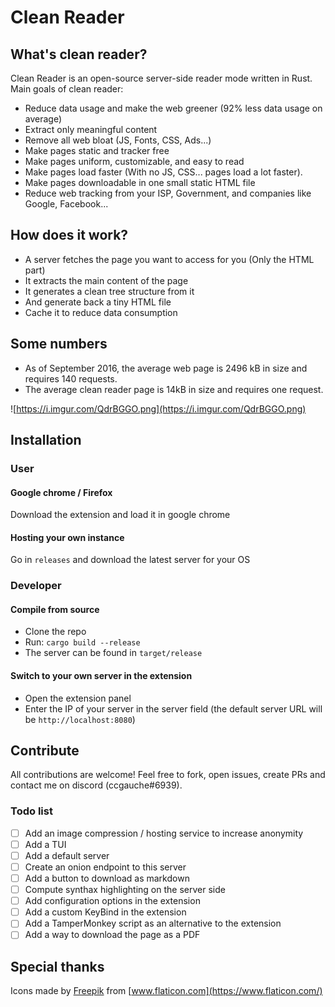 # Clean Reader

## What's clean reader?

Clean Reader is an open-source server-side reader mode written in Rust.
Main goals of clean reader:

- Reduce data usage and make the web greener (92% less data usage on average)
- Extract only meaningful content
- Remove all web bloat (JS, Fonts, CSS, Ads...)
- Make pages static and tracker free
- Make pages uniform, customizable, and easy to read
- Make pages load faster (With no JS, CSS... pages load a lot faster).
- Make pages downloadable in one small static HTML file
- Reduce web tracking from your ISP, Government, and companies like Google, Facebook...

## How does it work?

- A server fetches the page you want to access for you (Only the HTML part)
- It extracts the main content of the page
- It generates a clean tree structure from it
- And generate back a tiny HTML file
- Cache it to reduce data consumption

## Some numbers

- As of September 2016, the average web page is 2496 kB in size and requires 140 requests.
- The average clean reader page is 14kB in size and requires one request.

![https://i.imgur.com/QdrBGGO.png](https://i.imgur.com/QdrBGGO.png)

## Installation

### User

#### Google chrome / Firefox

Download the extension and load it in google chrome

#### Hosting your own instance

Go in `releases` and download the latest server for your OS

### Developer

#### Compile from source

- Clone the repo
- Run: `cargo build --release`
- The server can be found in `target/release`

#### Switch to your own server in the extension

- Open the extension panel
- Enter the IP of your server in the server field (the default server URL will be `http://localhost:8080`)

## Contribute

All contributions are welcome! Feel free to fork, open issues, create PRs and contact me on discord (ccgauche#6939).

### Todo list

- [ ] Add an image compression / hosting service to increase anonymity
- [ ] Add a TUI
- [ ] Add a default server
- [ ] Create an onion endpoint to this server
- [ ] Add a button to download as markdown
- [ ] Compute synthax highlighting on the server side
- [ ] Add configuration options in the extension
- [ ] Add a custom KeyBind in the extension
- [ ] Add a TamperMonkey script as an alternative to the extension
- [ ] Add a way to download the page as a PDF

## Special thanks

Icons made by [Freepik](https://www.freepik.com) from [www.flaticon.com](https://www.flaticon.com/)
